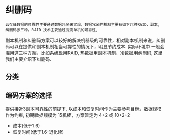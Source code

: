 # 纠删码
    云存储数据的可靠性主要通过数据冗余来实现，数据冗余的机制主要有如下几种RAID，副本, 纠删码张三种。RAID 技术主要通过提高单机的可靠性,
副本机制和纠删码方案可以较好的解决机器级的可靠性，相对副本机制来说，纠删码可以在提供和副本机制相当可靠性的情况下，明显节约成本. 实际环境中
一般会混用这三种方案，比如系统盘用RAID,  热数据用副本机制，冷数据用纠删码, 这里我们主要介绍下纠删码.

## 分类

## 编码方案的选择

提供接近3副本可靠性的前提下, 以成本和恢复时间作为主要参考目标，数据规模作为约束,  初期数据规模为 15机柜，方案暂定为  4+2 或 10+2+2

* 成本(低于1.6)
* 恢复时间(低于1.6-退化读)
